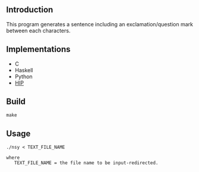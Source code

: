 ## Introduction

This program generates a sentence including an exclamation/question mark between each characters.

## Implementations

- C
- Haskell
- Python
- [HIP](https://github.com/ROCm/HIP)

## Build

```
make
```

## Usage

```
./nsy < TEXT_FILE_NAME

where
   TEXT_FILE_NAME = the file name to be input-redirected.
```
